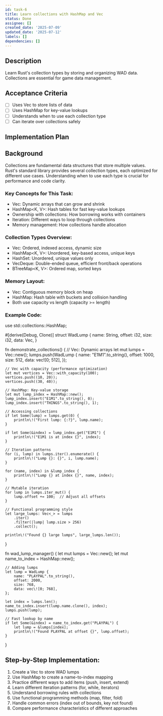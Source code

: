 ```yaml
---
id: task-6
title: Learn collections with HashMap and Vec
status: Done
assignee: []
created_date: '2025-07-09'
updated_date: '2025-07-12'
labels: []
dependencies: []
---
```


## Description

Learn Rust's collection types by storing and organizing WAD data. Collections are essential for game data management.

## Acceptance Criteria

- [ ] Uses Vec<T> to store lists of data
- [ ] Uses HashMap<K V> for key-value lookups
- [ ] Understands when to use each collection type
- [ ] Can iterate over collections safely

## Implementation Plan

## Background

Collections are fundamental data structures that store multiple values. Rust's standard library provides several collection types, each optimized for different use cases. Understanding when to use each type is crucial for performance and code clarity.

### Key Concepts for This Task:
- Vec<T>: Dynamic arrays that can grow and shrink
- HashMap<K, V>: Hash tables for fast key-value lookups
- Ownership with collections: How borrowing works with containers
- Iteration: Different ways to loop through collections
- Memory management: How collections handle allocation

### Collection Types Overview:
- Vec<T>: Ordered, indexed access, dynamic size
- HashMap<K, V>: Unordered, key-based access, unique keys
- HashSet<T>: Unordered, unique values only
- VecDeque<T>: Double-ended queue, efficient front/back operations
- BTreeMap<K, V>: Ordered map, sorted keys

### Memory Layout:
- Vec: Contiguous memory block on heap
- HashMap: Hash table with buckets and collision handling
- Both use capacity vs length (capacity >= length)

### Example Code:
use std::collections::HashMap;

#[derive(Debug, Clone)]
struct WadLump {
    name: String,
    offset: i32,
    size: i32,
    data: Vec<u8>,
}

fn demonstrate_collections() {
    // Vec: Dynamic arrays
    let mut lumps = Vec::new();
    lumps.push(WadLump {
        name: "E1M1".to_string(),
        offset: 1000,
        size: 512,
        data: vec\![0; 512],
    });
    
    // Vec with capacity (performance optimization)
    let mut vertices = Vec::with_capacity(100);
    vertices.push((10, 20));
    vertices.push((30, 40));
    
    // HashMap: Key-value storage
    let mut lump_index = HashMap::new();
    lump_index.insert("E1M1".to_string(), 0);
    lump_index.insert("THINGS".to_string(), 1);
    
    // Accessing collections
    if let Some(lump) = lumps.get(0) {
        println\!("First lump: {:?}", lump.name);
    }
    
    if let Some(&index) = lump_index.get("E1M1") {
        println\!("E1M1 is at index {}", index);
    }
    
    // Iteration patterns
    for (i, lump) in lumps.iter().enumerate() {
        println\!("Lump {}: {}", i, lump.name);
    }
    
    for (name, index) in &lump_index {
        println\!("Lump {} at index {}", name, index);
    }
    
    // Mutable iteration
    for lump in lumps.iter_mut() {
        lump.offset += 100;  // Adjust all offsets
    }
    
    // Functional programming style
    let large_lumps: Vec<_> = lumps
        .iter()
        .filter(|lump| lump.size > 256)
        .collect();
    
    println\!("Found {} large lumps", large_lumps.len());
}

fn wad_lump_manager() {
    let mut lumps = Vec::new();
    let mut name_to_index = HashMap::new();
    
    // Adding lumps
    let lump = WadLump {
        name: "PLAYPAL".to_string(),
        offset: 2000,
        size: 768,
        data: vec\![0; 768],
    };
    
    let index = lumps.len();
    name_to_index.insert(lump.name.clone(), index);
    lumps.push(lump);
    
    // Fast lookup by name
    if let Some(&index) = name_to_index.get("PLAYPAL") {
        let lump = &lumps[index];
        println\!("Found PLAYPAL at offset {}", lump.offset);
    }
}

## Step-by-Step Implementation:

1. Create a Vec to store WAD lumps
2. Use HashMap to create a name-to-index mapping
3. Practice different ways to add items (push, insert, extend)
4. Learn different iteration patterns (for, while, iterators)
5. Understand borrowing rules with collections
6. Use functional programming methods (map, filter, fold)
7. Handle common errors (index out of bounds, key not found)
8. Compare performance characteristics of different approaches
